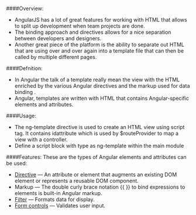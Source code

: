 ####Overview:
* AngularJS has a lot of great features for working with HTML that allows to split up development when team projects are done.
* The binding approach and directives allows for a nice separation between developers and designers. 
* Another great piece of the platform is the ability to separate out HTML that are using over and over again into a template file that can then be called by multiple different pages.

####Defnition:
* In Angular the talk of a template really mean the view with the HTML enriched by the various Angular directives and the markup used for data binding .
* Angular, templates are written with HTML that contains Angular-specific elements and attributes. 

####Usage:
* The ng-template directive is used to create an HTML view using script tag. It contains idattribute which is used by $routeProvider to map a view with a controller. 
* Define a script block with type as ng-template within the main module

####Features:
These are the types of Angular elements and attributes can be used:
* <a href="/slidedeck/#1. Overview/2 Core-Concepts/5. Directives" target="_blank">Directive</a> — An attribute or element that augments an existing DOM element or represents a reusable DOM component.
* Markup — The double curly brace notation {{ }} to bind expressions to elements is built-in Angular markup.
* <a href="/slidedeck/#1. Overview/2 Core-Concepts/10. Filter" target="_blank">Filter</a> — Formats data for display.
* <a href="/slidedeck/#4. Views/2. Template/6. Form-Controls/7. Custom Validation" target="_blank">Form controls</a> — Validates user input.
